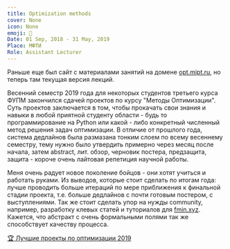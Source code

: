 ```yaml
---
title: Optimization methods
cover: None
icon: None
emoji: 🚁
Date: 01 Sep, 2018 - 31 May, 2019
Place: МФТИ
Role: Assistant Lecturer
---
```


Раньше еще был сайт с материалами занятий на домене [opt.mipt.ru](http://opt.mipt.ru/), но теперь там текущая версия лекций.

Весенний семестр 2019 года для некоторых студентов третьего курса ФУПМ закончился сдачей проектов по курсу "Методы Оптимизации". Суть проектов заключается в том, чтобы прокачать свои знания и навыки в любой приятной студенту области - будь то программирование на Python или какой - либо конкретный численный метод решения задач оптимизации. В отличие от прошлого года, система дедлайнов была размазана тонким слоем по всему весеннему семестру, тему нужно было утвердить примерно через месяц после начала, затем abstract, лит. обзор, черновик постера, предзащита, защита - короче очень лайтовая репетиция научной работы.

Меня очень радует новое поколение бойцов - они хотят учиться и работать руками. Из выводов, которые стоит сделать по итогам года: лучше проводить больше итераций по мере приближения к финальной стадии проекта, т.е. больше дедлайнов с почти готовым постером, с выступлениями. Так же стоит сделать упор на нужды community, например, разработку клевых статей и туториалов для [fmin.xyz](https://fmin.xyz/). Кажется, что абстракт с очень формальными полями так же способствует качеству процесса.

[🏆 Лучшие проекты по оптимизации 2019](https://merkulov.top/Teaching/Optimization_methods/Optimization_methods_____/Лучшие_проекты_по_оптимизации_2019)
